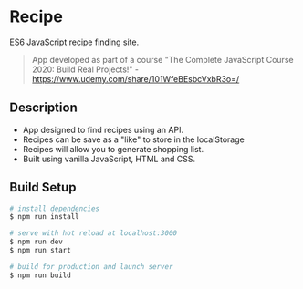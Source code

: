 # Recipe
ES6 JavaScript recipe finding site.

> App developed as part of a course "The Complete JavaScript Course 2020: Build Real Projects!" - https://www.udemy.com/share/101WfeBEsbcVxbR3o=/

## Description
- App designed to find recipes using an API.
- Recipes can be save as a "like" to store in the localStorage
- Recipes will allow you to generate shopping list.
- Built using vanilla JavaScript, HTML and CSS.

## Build Setup

``` bash
# install dependencies
$ npm run install

# serve with hot reload at localhost:3000
$ npm run dev
$ npm run start

# build for production and launch server
$ npm run build

```
